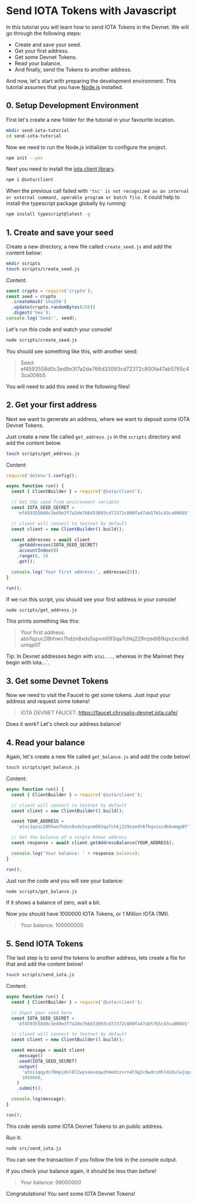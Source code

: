 # Send IOTA Tokens with Javascript

In this tutorial you will learn how to send IOTA Tokens in the Devnet. We will go through the following steps:

- Create and save your seed.
- Get your first address.
- Get some Devnet Tokens.
- Read your balance.
- And finally, send the Tokens to another address.

And now, let's start with preparing the development environment. This tutorial assumes that you have [Node.js](https://nodejs.org/en/) installed.

## 0. Setup Development Environment

First let's create a new folder for the tutorial in your favourite location.

```bash
mkdir send-iota-tutorial
cd send-iota-tutorial
```

Now we need to run the Node.js initializer to configure the project.

```bash
npm init --yes
```

Next you need to install the [iota client library](https://github.com/iotaledger/iota.rs/tree/dev/bindings/nodejs).

```bash
npm i @iota/client
```

When the previous call failed with `'tsc' is not recognized as an internal or external command, operable program or batch file.` it could help to install the typescript package globally by running:

```bash
npm install typescript@latest -g
```

## 1. Create and save your seed

Create a new directory, a new file called `create_seed.js` and add the content below:

```bash
mkdir scripts
touch scripts/create_seed.js
```

Content:

```javascript
const crypto = require('crypto');
const seed = crypto
  .createHash('sha256')
  .update(crypto.randomBytes(256))
  .digest('hex');
console.log('Seed:', seed);
```

Let's run this code and watch your console!

```bash
node scripts/create_seed.js
```

You should see something like this, with another seed:

> Seed: ef4593558d0c3ed9e3f7a2de766d33093cd72372c800fa47ab5765c43ca006b5

You will need to add this seed in the following files!

## 2. Get your first address

Next we want to generate an address, where we want to deposit some IOTA Devnet Tokens.

Just create a new file called `get_address.js` in the `scripts` directory and add the content below.

```bash
touch scripts/get_address.js
```

Content:

```javascript
require('dotenv').config();

async function run() {
  const { ClientBuilder } = require('@iota/client');

  // Get the seed from environment variable
  const IOTA_SEED_SECRET =
    'ef4593558d0c3ed9e3f7a2de766d33093cd72372c800fa47ab5765c43ca006b5';

  // client will connect to testnet by default
  const client = new ClientBuilder().build();

  const addresses = await client
    .getAddresses(IOTA_SEED_SECRET)
    .accountIndex(0)
    .range(0, 5)
    .get();

  console.log('Your first address:', addresses[0]);
}

run();
```

If we run this script, you should see your first address in your console!

```bash
node scripts/get_address.js
```

This prints something like this:

> Your first address: atoi1qzuc28hhwn7hdzn8xds5spvm093qa7chkj229nzedt6fkqvzxcdk6umqp07

Tip: In Devnet addresses begin with `atoi...`, whereas in the Mainnet they begin with ìota...`.

## 3. Get some Devnet Tokens

Now we need to visit the Faucet to get some tokens. Just input your address and request some tokens!

> IOTA DEVNET FAUCET: https://faucet.chrysalis-devnet.iota.cafe/

Does it work? Let's check our address balance!

## 4. Read your balance

Again, let's create a new file called `get_balance.js` and add the code below!

```bash
touch scripts/get_balance.js
```

Content:

```javascript
async function run() {
  const { ClientBuilder } = require('@iota/client');

  // client will connect to testnet by default
  const client = new ClientBuilder().build();

  const YOUR_ADDRESS =
    'atoi1qzuc28hhwn7hdzn8xds5spvm093qa7chkj229nzedt6fkqvzxcdk6umqp07';

  // Get the balance of a single known address
  const response = await client.getAddressBalance(YOUR_ADDRESS);

  console.log('Your balance: ' + response.balance);
}

run();
```

Just run the code and you will see your balance:

```bash
node scripts/get_balance.js
```

If it shows a balance of zero, wait a bit.

Now you should have 1000000 IOTA Tokens, or 1 Million IOTA (1MI).

> Your balance: 100000000

## 5. Send IOTA Tokens

The last step is to send the tokens to another address, lets create a file for that and add the content below!

```bash
touch scripts/send_iota.js
```

Content:

```javascript
async function run() {
  const { ClientBuilder } = require('@iota/client');

  // Input your seed here
  const IOTA_SEED_SECRET =
    'ef4593558d0c3ed9e3f7a2de766d33093cd72372c800fa47ab5765c43ca006b5';

  // client will connect to testnet by default
  const client = new ClientBuilder().build();

  const message = await client
    .message()
    .seed(IOTA_SEED_SECRET)
    .output(
      'atoi1qqydc70mpjdvl8l2wyseaseqwzhmedzzxrn4l9g2c8wdcsmhldz0ulwjxpz',
      1000000,
    )
    .submit();

  console.log(message);
}

run();
```

This code sends some IOTA Devnet Tokens to an public address.

Run it:

```bash
node src/send_iota.js
```

You can see the transaction if you follow the link in the console output.

If you check your balance again, it should be less than before!

> Your balance: 99000000

Congratulations! You sent some IOTA Devnet Tokens!
